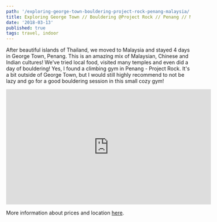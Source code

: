 ```yaml
---
path: '/exploring-george-town-bouldering-project-rock-penang-malaysia/'
title: Exploring George Town // Bouldering @Project Rock // Penang // Malaysia
date: '2018-03-13'
published: true
tags: travel, indoor
---
```


After beautiful islands of Thailand, we moved to Malaysia and stayed 4 days in George Town, Penang. This is an amazing mix of Malaysian, Chinese and Indian cultures! We've tried local food, visited many temples and even did a day of bouldering! Yes, I found a climbing gym in Penang - Project Rock. It's a bit outside of George Town, but I would still highly recommend to not be lazy and go for a good bouldering session in this small cozy gym!

<iframe width="560" height="315" src="https://www.youtube.com/embed/LHheQ01efgM?rel=0" frameborder="0" allow="autoplay; encrypted-media" allowfullscreen></iframe>

More information about prices and location [here](https://projectrock-penang.com/).
